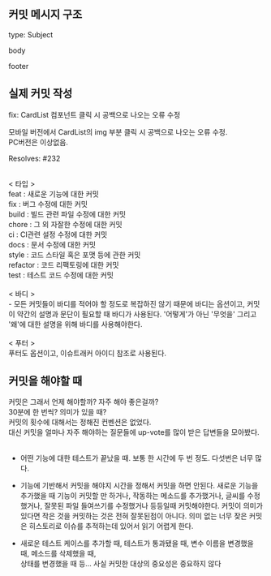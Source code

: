 
커밋 메시지 구조
----------------
type: Subject

body

footer




실제 커밋 작성
-----------
fix: CardList 컴포넌트 클릭 시 공백으로 나오는 오류 수정<br/>

모바일 버전에서 CardList의 img 부분 클릭 시 공백으로 나오는 오류 수정.<br/>
PC버전은 이상없음.<br/>

Resolves: #232<br/>

<br/>
< 타입 ><br/>
feat : 새로운 기능에 대한 커밋<br/>
fix : 버그 수정에 대한 커밋<br/>
build : 빌드 관련 파일 수정에 대한 커밋<br/>
chore : 그 외 자잘한 수정에 대한 커밋<br/>
ci : CI관련 설정 수정에 대한 커밋<br/>
docs : 문서 수정에 대한 커밋<br/>
style : 코드 스타일 혹은 포맷 등에 관한 커밋<br/>
refactor :  코드 리팩토링에 대한 커밋<br/>
test : 테스트 코드 수정에 대한 커밋<br/>
<br/>
< 바디 ><br/>
- 모든 커밋들이 바디를 적어야 할 정도로 복잡하진 않기 때문에 바디는 옵션이고, 커밋이 약간의 설명과 문단이 필요할 때 바디가 사용된다.
'어떻게'가 아닌 '무엇을' 그리고 '왜'에 대한 설명을 위해 바디를 사용해야한다.<br/>
<br/>
< 푸터 ><br/>
푸터도 옵션이고, 이슈트래커 아이디 참조로 사용된다.<br/>




커밋을 해야할 때<br/>
------
 
커밋은 그래서 언제 해야할까? 자주 해야 좋은걸까?<br/>
30분에 한 번씩? 의미가 있을 때?<br/>
커밋의 횟수에 대해서는 정해진 컨벤션은 없었다.<br/>
대신 커밋을 얼마나 자주 해야하는 질문들에 up-vote를 많이 받은 답변들을 모아봤다.<br/><br/>

 
- 어떤 기능에 대한 테스트가 끝났을 때. 보통 한 시간에 두 번 정도. 다섯번은 너무 많다.<br/>

- 기능에 기반해서 커밋을 해야지 시간을 정해서 커밋을 하면 안된다. 새로운 기능을 추가했을 때 기능이 커밋할 만 하거나,
작동하는 메소드를 추가했거나, 글씨를 수정했거나, 잘못된 파일 들여쓰기를 수정했거나 등등일때 커밋해야한다.
커밋이 의미가 있다면 작은 것을 커밋하는 것은 전혀 잘못된점이 아니다. 의미 없는 너무 잦은 커밋은 히스토리로 이슈를 추적하는데 있어서 읽기 어렵게 한다.

- 새로운 테스트 케이스를 추가할 때, 테스트가 통과됐을 때, 변수 이름을 변경했을 때, 메소드를 삭제했을 때,<br/>
상태를 변경했을 때 등... 사실 커밋한 대상의 중요성은 중요하지 않다








